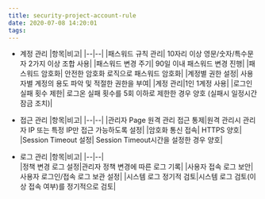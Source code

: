 ```yaml
---
title: security-project-account-rule
date: 2020-07-08 14:20:01
tags:
---
```

- 계정 관리
    |항목|비고|
    |--|--|
    |패스워드 규칙 관리| 10자리 이상 영문/숫자/특수문자 2가지 이상 조합 사용|
    |패스워드 변경 주기| 90일 이내 패스워드 변경 진행|
    |패스워드 암호화| 안전한 암호화 로직으로 패스워드 암호화|
    |계정별 권한 설정| 사용자별 계정의 용도 파악 및 적절한 권한을 부여|
    |계정 관리|1인 1계정 사용|
    |로그인 실패 횟수 제한| 로그온 실패 횟수를 5회 이하로 제한한 경우 양호 (실패시 일정시간 잠금 조치)|

- 접근 관리
    |항목|비고|
    |--|--|
    |관리자 Page 원격 관리 접근 통제|원격 관리시 관리자 IP 또는 특정 IP만 접근 가능하도록 설정|
    |암호화 통신 접속| HTTPS 양호|
    |Session Timeout 설정| Session Timeout시간을 설정한 경우 양호|
    
- 로그 관리
    |항목|비고|
    |--|--|   
    |정책 변경 로그 설정|관리자 정책 변경에 따른 로그 기록|
    |사용자 접속 로그 보안|사용자 로그인/접속 로그 보관 설정|
    |시스템 로그 정기적 검토|시스템 로그 검토(이상 접속 여부)를 정기적으로 검토|